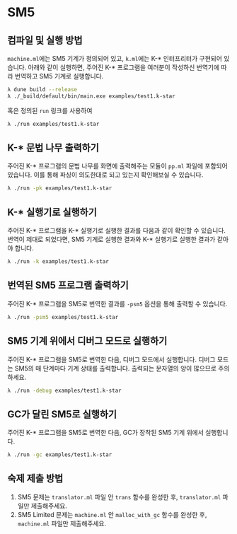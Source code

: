 # SM5

## 컴파일 및 실행 방법

`machine.ml`에는 SM5 기계가 정의되어 있고, `k.ml`에는 K-\* 인터프리터가 구현되어 있습니다. 아래와 같이 실행하면, 주어진 K-\* 프로그램을 여러분이 작성하신 번역기에 따라 번역하고 SM5 기계로 실행합니다.

```sh
λ dune build --release
λ ./_build/default/bin/main.exe examples/test1.k-star
```

혹은 정의된 `run` 링크를 사용하여

```sh
λ ./run examples/test1.k-star
```

## K-\* 문법 나무 출력하기

주어진 K-\* 프로그램의 문법 나무를 화면에 출력해주는 모듈이 `pp.ml` 파일에 포함되어 있습니다. 이를 통해 파싱이 의도한대로 되고 있는지 확인해보실 수 있습니다.

```sh
λ ./run -pk examples/test1.k-star
```

## K-\* 실행기로 실행하기

주어진 K-\* 프로그램을 K-\* 실행기로 실행한 결과를 다음과 같이 확인할 수 있습니다.
번역이 제대로 되었다면, SM5 기계로 실행한 결과와 K-\* 실행기로 실행한 결과가 같아야 합니다.

```sh
λ ./run -k examples/test1.k-star
```

## 번역된 SM5 프로그램 출력하기

주어진 K-\* 프로그램을 SM5로 번역한 결과를 `-psm5` 옵션을 통해 출력할 수 있습니다.

```sh
λ ./run -psm5 examples/test1.k-star
```

## SM5 기계 위에서 디버그 모드로 실행하기

주어진 K-\* 프로그램을 SM5로 번역한 다음, 디버그 모드에서 실행합니다. 디버그 모드는 SM5의 매 단계마다 기계 상태를 출력합니다. 출력되는 문자열의 양이 많으므로 주의하세요.

```sh
λ ./run -debug examples/test1.k-star
```

## GC가 달린 SM5로 실행하기

주어진 K-\* 프로그램을 SM5로 번역한 다음, GC가 장착된 SM5 기계 위에서 실행합니다.

```sh
λ ./run -gc examples/test1.k-star
```

## 숙제 제출 방법

1. SM5 문제는 `translator.ml` 파일 안 `trans` 함수를 완성한 후, `translator.ml` 파일만 제출해주세요.
2. SM5 Limited 문제는 `machine.ml` 안 `malloc_with_gc` 함수를 완성한 후, `machine.ml` 파일만 제출해주세요.
